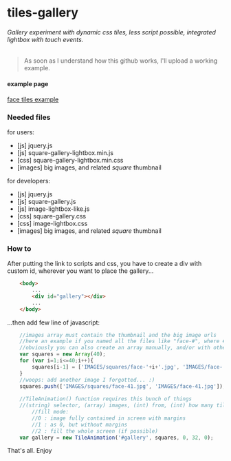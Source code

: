 # tiles-gallery

###### Gallery experiment with dynamic css tiles, less script possible, integrated lightbox with touch events.

> As soon as I understand how this github works, I'll upload a working example.

#### example page
[face tiles example](http://cambiamentico.altervista.org/PAGES/experiments/faces-tiles/micro.php)

### Needed files

for users:
- [js] jquery.js
- [js] square-gallery-lightbox.min.js
- [css] square-gallery-lightbox.min.css
- [images] big images, and related _square_ thumbnail

for developers:
- [js] jquery.js
- [js] square-gallery.js
- [js] image-lightbox-like.js
- [css] square-gallery.css
- [css] image-lightbox.css
- [images] big images, and related _square_ thumbnail

### How to

After putting the link to scripts and css,
you have to create a div with custom id, wherever you want to place the gallery...
```html
	<body>
		...
		<div id="gallery"></div>
		...
	</body>
```

...then add few line of javascript:
```javascript
	//images array must contain the thumbnail and the big image urls
	//here an example if you named all the files like "face-#", where # = (int) 1...40
	//obviously you can also create an array manually, and/or with other languages.
	var squares = new Array(40);
	for (var i=1;i<=40;i++){
		squares[i-1] = ['IMAGES/squares/face-'+i+'.jpg', 'IMAGES/face-'+i+'.jpg'];
	}
	//woops: add another image I forgotted... :)
	squares.push(['IMAGES/squares/face-41.jpg', 'IMAGES/face-41.jpg']);
	
	//TileAnimation() function requires this bunch of things
	//(string) selector, (array) images, (int) from, (int) how many tiles, (int) fill mode for lightbox
		//fill mode:
		//0 : image fully contained in screen with margins
		//1 : as 0, but without margins
		//2 : fill the whole screen (if possible)
	var gallery = new TileAnimation('#gallery', squares, 0, 32, 0);
```

That's all. Enjoy

